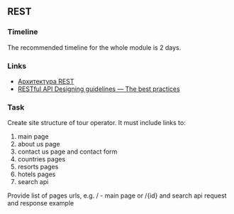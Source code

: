 ## REST

### Timeline
The recommended timeline for the whole module is 2 days.

### Links
- [Архитектура REST](https://habr.com/ru/post/38730)
- [RESTful API Designing guidelines — The best practices](https://hackernoon.com/restful-api-designing-guidelines-the-best-practices-60e1d954e7c9)

### Task
Create site structure of tour operator. It must include links to:
1) main page
2) about us page 
3) contact us page and contact form
4) countries pages
5) resorts pages
6) hotels pages
7) search api

Provide list of pages urls, e.g. / - main page or /{id} and search api request and response example 